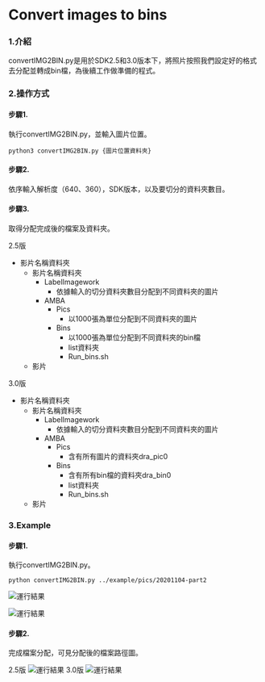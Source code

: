 # Convert images to bins



### 1.介紹

convertIMG2BIN.py是用於SDK2.5和3.0版本下，將照片按照我們設定好的格式去分配並轉成bin檔，為後續工作做準備的程式。

### 2.操作方式
#### 步驟1.
執行convertIMG2BIN.py，並輸入圖片位置。
```
python3 convertIMG2BIN.py {圖片位置資料夾}
```

#### 步驟2.
依序輸入解析度（640、360），SDK版本，以及要切分的資料夾數目。

#### 步驟3.
取得分配完成後的檔案及資料夾。

2.5版
+ 影片名稱資料夾
   + 影片名稱資料夾
        + LabelImagework
            + 依據輸入的切分資料夾數目分配到不同資料夾的圖片
        + AMBA
            + Pics
                + 以1000張為單位分配到不同資料夾的圖片
            + Bins
                + 以1000張為單位分配到不同資料夾的bin檔
                + list資料夾
                + Run_bins.sh
   + 影片 

3.0版
+ 影片名稱資料夾
   + 影片名稱資料夾
        + LabelImagework
            + 依據輸入的切分資料夾數目分配到不同資料夾的圖片
        + AMBA
            + Pics
                + 含有所有圖片的資料夾dra_pic0
            + Bins
                + 含有所有bin檔的資料夾dra_bin0
                + list資料夾
                + Run_bins.sh
   + 影片 

### 3.Example
#### 步驟1.
執行convertIMG2BIN.py。

```
python convertIMG2BIN.py ../example/pics/20201104-part2

```
![運行結果](example/images/example_convertIMG2BIN_1.png)

![運行結果](example/images/example_convertIMG2BIN_3.png)

#### 步驟2.
完成檔案分配，可見分配後的檔案路徑圖。

2.5版
![運行結果](example/images/example_convertIMG2BIN_2.png)
3.0版
![運行結果](example/images/example_convertIMG2BIN_4.png)
